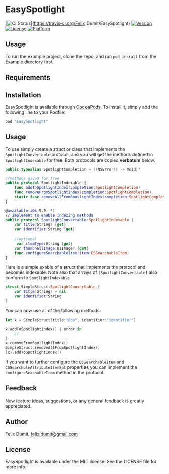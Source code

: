 # EasySpotlight

[![CI Status](http://img.shields.io/travis/felix-dumit/EasySpotlight.svg?style=flat)](https://travis-ci.org/Felix Dumit/EasySpotlight)
[![Version](https://img.shields.io/cocoapods/v/EasySpotlight.svg?style=flat)](http://cocoapods.org/pods/EasySpotlight)
[![License](https://img.shields.io/cocoapods/l/EasySpotlight.svg?style=flat)](http://cocoapods.org/pods/EasySpotlight)
[![Platform](https://img.shields.io/cocoapods/p/EasySpotlight.svg?style=flat)](http://cocoapods.org/pods/EasySpotlight)

## Usage

To run the example project, clone the repo, and run `pod install` from the Example directory first.

## Requirements

## Installation

EasySpotlight is available through [CocoaPods](http://cocoapods.org). To install
it, simply add the following line to your Podfile:

```ruby
pod "EasySpotlight"
```

## Usage 

To use simply create a struct or class that implements the `SpotlightConvertable` protocol, and you will get the methods defined in `SpotlightIndexable` for free.
Both protocols are copied **verbatum** below.

```swift 
public typealias SpotlightCompletion = ((NSError?) -> Void)?

//methods given for free
public protocol SpotlightIndexable {
    func addToSpotlightIndex(completion:SpotlightCompletion)
    func removeFromSpotlightIndex(completion:SpotlightCompletion)
    static func removeAllFromSpotlightIndex(completion:SpotlightCompletion)
}

@available(iOS 9.0, *)
// implement to enable indexing methods
public protocol SpotlightConvertable:SpotlightIndexable {
    var title:String? {get}
    var identifier:String {get}
    
    //optional
     var itemType:String {get}
    var thumbnailImage:UIImage? {get}
    func configureSearchableItem(item:CSSearchableItem)
}
```


Here is a simple exable of a struct that implements the protocol and becomes indexable. Note also that arrays of `[SpotlightConvertable]` also conform to `SpotlightIndexable`

```swift 
struct SimpleStruct:SpotlightConvertable {
    var title:String? = nil
    var identifier:String
}
```

You can now use all of the following methods:

```swift
let x = SimpleStruct(title:"Bob", identifier:"identifier")

x.addToSpotlightIndex() { error in 
	//
}
x.removeFromSpotlightIndex()
SimpleStruct.removeAllFromSpotlightIndex()
[x].addToSpotlightIndex()

```

If you want to further configure the `CSSearchableItem` and `CSSearchbleAttributeItemSet` properties you can implement the `configureSeachableItem` method in the protocol.

## Feedback
New feature ideas, suggestions, or any general feedback is greatly appreciated.

## Author

Felix Dumit, felix.dumit@gmail.com

## License

EasySpotlight is available under the MIT license. See the LICENSE file for more info.
